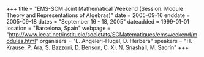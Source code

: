 +++
title = "EMS-SCM Joint Mathematical Weekend (Session: Module Theory and Representations of Algebras)"
date = 2005-09-16
enddate = 2005-09-18
dates = "September 16 - 18, 2005"
dateadded = 1999-01-01
location = "Barcelona, Spain"
webpage = "http://www.iecat.net/institucio/societats/SCMatematiques/emsweekend/modules.html"
organisers = "L. Angeleri-Hügel, D. Herbera"
speakers = "H. Krause, P. Ara, S. Bazzoni, D. Benson, C. Xi, N. Snashall, M. Saorín"
+++

